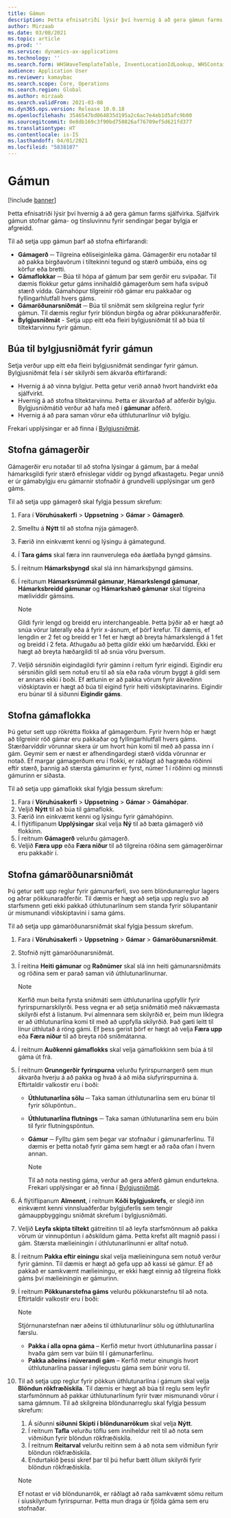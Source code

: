 ```yaml
---
title: Gámun
description: Þetta efnisatriði lýsir því hvernig á að gera gámun farms sjálfvirka. Sjálfvirk gámun stofnar gáma- og tínsluvinnu fyrir sendingar þegar bylgja er afgreidd.
author: Mirzaab
ms.date: 03/08/2021
ms.topic: article
ms.prod: ''
ms.service: dynamics-ax-applications
ms.technology: ''
ms.search.form: WHSWaveTemplateTable, InventLocationIdLookup, WHSContainerType, WHSContainerGroup, WHSContainerizationTable, WHSContainerizationBreak, WHSCreateContainerBreak, WHSContainerStructure, WHSContainerTable, WHSContainerizatonHistory, WHSContainerPackingPolicyChange, WHSManifestShipmentContainers, WHSAllowedContainerTypeGroup, WHSPostMethod, WHSContainerCreateDialog, WHSContainerCloseDiag, WHSContainer
audience: Application User
ms.reviewer: kamaybac
ms.search.scope: Core, Operations
ms.search.region: Global
ms.author: mirzaab
ms.search.validFrom: 2021-03-08
ms.dyn365.ops.version: Release 10.0.18
ms.openlocfilehash: 3546547bd064835d195a2c6ac7e4eb1d5afc9b00
ms.sourcegitcommit: 0e8db169c3f90bd750826af76709ef5d621fd377
ms.translationtype: HT
ms.contentlocale: is-IS
ms.lasthandoff: 04/01/2021
ms.locfileid: "5838107"
---
```

# <a name="containerization"></a>Gámun

[!include [banner](../includes/banner.md)]

Þetta efnisatriði lýsir því hvernig á að gera gámun farms sjálfvirka. Sjálfvirk gámun stofnar gáma- og tínsluvinnu fyrir sendingar þegar bylgja er afgreidd.

Til að setja upp gámun þarf að stofna eftirfarandi:

- **Gámagerð** ─ Tilgreina eðliseiginleika gáma. Gámagerðir eru notaðar til að pakka birgðavörum í tiltekinni tegund og stærð umbúða, eins og körfur eða bretti.
- **Gámaflokkar** ─ Búa til hópa af gámum þar sem gerðir eru svipaðar. Til dæmis flokkur getur gáms innihaldið gámagerðum sem hafa svipuð stærð vídda. Gámahópur tilgreinir röð gámar eru pakkaðar og fyllingarhlutfall hvers gáms.
- **Gámaröðunarsniðmát** ─ Búa til sniðmát sem skilgreina reglur fyrir gámun. Til dæmis reglur fyrir blöndun birgða og aðrar pökkunaraðferðir.
- **Bylgjusniðmát** - Setja upp eitt eða fleiri bylgjusniðmát til að búa til tiltektarvinnu fyrir gámun.

## <a name="create-wave-templates-for-containerization"></a>Búa til bylgjusniðmát fyrir gámun

Setja verður upp eitt eða fleiri bylgjusniðmát sendingar fyrir gámun. Bylgjusniðmát fela í sér skilyrði sem ákvarða eftirfarandi:

- Hvernig á að vinna bylgjur. Þetta getur verið annað hvort handvirkt eða sjálfvirkt.
- Hvernig á að stofna tiltektarvinnu. Þetta er ákvarðað af aðferðir bylgju. Bylgjusniðmátið verður að hafa með í **gámunar** aðferð.
- Hvernig á að para saman vörur eða úthlutunarlínur við bylgju.

Frekari upplýsingar er að finna í [Bylgjusniðmát](wave-templates.md).

## <a name="create-container-types"></a>Stofna gámagerðir

Gámagerðir eru notaðar til að stofna lýsingar á gámum, þar á meðal hámarksgildi fyrir stærð efnislegar víddir og þyngd afkastagetu. Þegar unnið er úr gámabylgju eru gámarnir stofnaðir á grundvelli upplýsingar um gerð gáms.

Til að setja upp gámagerð skal fylgja þessum skrefum:

1. Fara í **Vöruhúsakerfi** \> **Uppsetning** \> **Gámar** \> **Gámagerð**.
1. Smelltu á **Nýtt** til að stofna nýja gámagerð.
1. Færið inn einkvæmt kenni og lýsingu á gámategund.
1. Í **Tara gáms** skal færa inn raunverulega eða áætlaða þyngd gámsins.
1. Í reitnum **Hámarksþyngd** skal slá inn hámarksþyngd gámsins.
1. Í reitunum **Hámarksrúmmál gámunar**, **Hámarkslengd gámunar**, **Hámarksbreidd gámunar** og **Hámarkshæð gámunar** skal tilgreina mælivíddir gámsins.

    > [!NOTE]
    > Gildi fyrir lengd og breidd eru interchangeable. Þetta þýðir að er hægt að snúa vörur laterally eða á fyrir x-ásnum, ef þörf krefur. Til dæmis, ef lengdin er 2 fet og breidd er 1 fet er hægt að breyta hámarkslengd á 1 fet og breidd í 2 feta. Athugaðu að þetta gildir ekki um hæðarvídd. Ekki er hægt að breyta hæðargildi til að snúa vöru þversum.

1. Veljið sérsniðin eigindagildi fyrir gáminn í reitum fyrir eigindi. Eigindir eru sérsniðin gildi sem notuð eru til að sía eða raða vörum byggt á gildi sem er annars ekki í boði. Ef ætlunin er að pakka vörum fyrir ákveðinn viðskiptavin er hægt að búa til eigind fyrir heiti viðskiptavinarins. Eigindir eru búnar til á síðunni **Eigindir gáms**.

## <a name="create-container-groups"></a>Stofna gámaflokka

Þú getur sett upp rökrétta flokka af gámagerðum. Fyrir hvern hóp er hægt að tilgreinir röð gámar eru pakkaðar og fyllingarhlutfall hvers gáms. Stærðarvíddir vörunnar skera úr um hvort hún komi til með að passa inn í gám. Geymir sem er næst er afhendingardegi stærð vídda vörunnar er notað. Ef margar gámagerðum eru í flokki, er ráðlagt að hagræða röðinni eftir stærð, þannig að stærsta gámurinn er fyrst, númer 1 í röðinni og minnsti gámurinn er síðasta.

Til að setja upp gámaflokk skal fylgja þessum skrefum:

1. Fara í **Vöruhúsakerfi** \> **Uppsetning** \> **Gámar** \> **Gámahópar**.
1. Veljið **Nýtt** til að búa til gámaflokk.
1. Færið inn einkvæmt kenni og lýsingu fyrir gámahópinn.
1. Í flýtiflipanum **Upplýsingar** skal velja **Ný** til að bæta gámagerð við flokkinn.
1. Í reitnum **Gámagerð** velurðu gámagerð.
1. Veljið **Færa upp** eða **Færa niður** til að tilgreina röðina sem gámagerðirnar eru pakkaðir í.

## <a name="create-container-build-templates"></a>Stofna gámaröðunarsniðmát

Þú getur sett upp reglur fyrir gámunarferli, svo sem blöndunarreglur lagers og aðrar pökkunaraðferðir. Til dæmis er hægt að setja upp reglu svo að starfsmenn geti ekki pakkað úthlutunarlínum sem standa fyrir sölupantanir úr mismunandi viðskiptavini í sama gáms.

Til að setja upp gámaröðunarsniðmát skal fylgja þessum skrefum.

1. Fara í **Vöruhúsakerfi** \> **Uppsetning** \> **Gámar** \> **Gámaröðunarsniðmát**.
1. Stofnið nýtt gámaröðunarsniðmát.
1. Í reitina **Heiti gámunar** og **Raðnúmer** skal slá inn heiti gámunarsniðmáts og röðina sem er parað saman við úthlutunarlínurnar.

    > [!NOTE]
    > Kerfið mun beita fyrsta sniðmáti sem úthlutunarlína uppfyllir fyrir fyrirspurnarskilyrði. Þess vegna er að setja sniðmátið með nákvæmasta skilyrði efst á listanum. Því almennara sem skilyrðið er, þeim mun líklegra er að úthlutunarlína komi til með að uppfylla skilyrðið. Það gæti leitt til línur úthlutað á röng gámi. Ef þess gerist þörf er hægt að velja **Færa upp** eða **Færa niður** til að breyta röð sniðmátanna.

1. Í reitnum **Auðkenni gámaflokks** skal velja gámaflokkinn sem búa á til gáma út frá.
1. Í reitnum **Grunngerðir fyrirspurna** velurðu fyrirspurnargerð sem mun ákvarða hverju á að pakka og hvað á að miða síufyrirspurnina á. Eftirtaldir valkostir eru í boði:

      - **Úthlutunarlína sölu** ─ Taka saman úthlutunarlína sem eru búnar til fyrir sölupöntun..
      - **Úthlutunarlína flutnings** ─ Taka saman úthlutunarlína sem eru búin til fyrir flutningspöntun.
      - **Gámur** ─ Fylltu gám sem þegar var stofnaður í gámunarferlinu. Til dæmis er þetta notað fyrir gáma sem hægt er að raða ofan í hvern annan.

        > [!NOTE]
        > Til að nota nesting gáma, verður að gera aðferð gámun endurtekna. Frekari upplýsingar er að finna í [Bylgjusniðmát](wave-templates.md).

1. Á flýtiflipanum **Almennt**, í reitnum **Kóði bylgjuskrefs**, er slegið inn einkvæmt kenni vinnsluaðferðar bylgjuferlis sem tengir gámauppbyggingu sniðmát skrefum í bylgjusniðmáti.
1. Veljið **Leyfa skipta tiltekt** gátreitinn til að leyfa starfsmönnum að pakka vörum úr vinnupöntun í aðskildum gáma. Þetta krefst allt magnið passi í gám. Stærsta mælieiningin í úthlutunarlínunni er alltaf notuð.
1. Í reitnum **Pakka eftir einingu** skal velja mælieininguna sem notuð verður fyrir gáminn. Til dæmis er hægt að gefa upp að kassi sé gámur. Ef að pakkað er samkvæmt mælieiningu, er ekki hægt einnig að tilgreina flokk gáms því mælieiningin er gámurinn.
1. Í reitnum **Pökkunarstefna gáms** velurðu pökkunarstefnu til að nota. Eftirtaldir valkostir eru í boði:

    > [!NOTE]
    > Stjórnunarstefnan nær aðeins til úthlutunarlínur sölu og úthlutunarlína færslu.

      - **Pakka í alla opna gáma** – Kerfið metur hvort úthlutunarlína passar í hvaða gám sem var búin til í gámunarferlinu.
      - **Pakka aðeins í núverandi gám** – Kerfið metur einungis hvort úthlutunarlína passar í nýlegustu gáma sem búnir voru til.

1. Til að setja upp reglur fyrir pökkun úthlutunarlína í gámum skal velja **Blöndun rökfræðiskila**. Til dæmis er hægt að búa til reglu sem leyfir starfsmönnum að pakkar úthlutunarlínum fyrir tvær mismunandi vörur í sama gámnum. Til að skilgreina blöndunarreglu skal fylgja þessum skrefum:

    1. Á síðunni **síðunni Skipti í blöndunarrökum** skal velja **Nýtt**.
    1. Í reitnum **Tafla** velurðu töflu sem inniheldur reit til að nota sem viðmiðun fyrir blöndun rökfræðiskila.
    1. Í reitnum **Reitarval** velurðu reitinn sem á að nota sem viðmiðun fyrir blöndun rökfræðiskila.
    1. Endurtakið þessi skref þar til þú hefur bætt öllum skilyrði fyrir blöndun rökfræðiskila.

    > [!NOTE]
    > Ef notast er við blöndunarrök, er ráðlagt að raða samkvæmt sömu reitum í síuskilyrðum fyrirspurnar. Þetta mun draga úr fjölda gáma sem eru stofnaðar.
